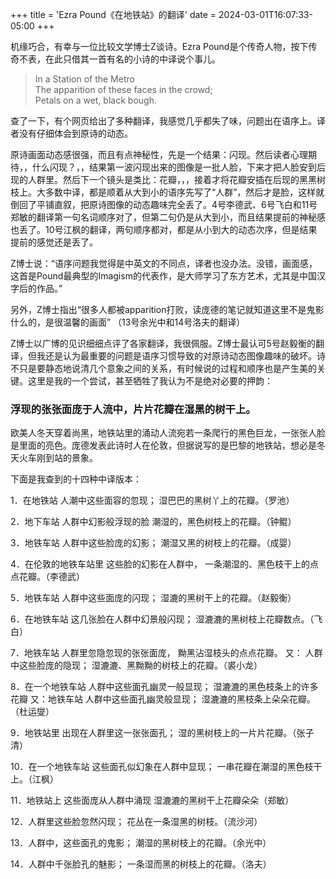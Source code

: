 +++
title = 'Ezra Pound《在地铁站》的翻译'
date = 2024-03-01T16:07:33-05:00
+++

机缘巧合，有幸与一位比较文学博士Z谈诗。Ezra Pound是个传奇人物，按下传奇不表，在此只借其一首有名的小诗的中译说个事儿。 <br>

 
> In a Station of the Metro <br>
The apparition of these faces in the crowd; <br>
Petals on a wet, black bough.

查了一下，有个网页给出了多种翻译，我感觉几乎都失了味，问题出在语序上。译者没有仔细体会到原诗的动态。

原诗画面动态感很强，而且有点神秘性，先是一个结果：闪现。然后读者心理期待，，什么闪现？，，结果第一波闪现出来的图像是一批人脸，下来才把人脸安到后现的人群里。然后下一个镜头是类比：花瓣，，，接着才将花瓣安插在后现的黑黑树枝上。大多数中译，都是顺着从大到小的语序先写了“人群”，然后才是脸，这样就倒回了平铺直叙，把原诗图像的动态趣味完全丢了。4号李德武、6号飞白和11号郑敏的翻译第一句名词顺序对了，但第二句仍是从大到小，而且结果提前的神秘感也丢了。10号江枫的翻译，两句顺序都对，都是从小到大的动态次序，但是结果提前的感觉还是丢了。

Z博士说：“语序问题我觉得是中英文的不同点，译者也没办法。没错，画面感，这首是Pound最典型的Imagism的代表作，是大师学习了东方艺术，尤其是中国汉字后的作品。”

另外，Z博士指出“很多人都被apparition打败，读庞德的笔记就知道这里不是鬼影什么的，是很温馨的画面” （13号余光中和14号洛夫的翻译）

Z博士以广博的见识细细点评了各家翻译，我很佩服。Z博士最认可5号赵毅衡的翻译，但我还是认为最重要的问题是语序习惯导致的对原诗动态图像趣味的破坏。诗不只是要静态地说清几个意象之间的关系，有时候说的过程和顺序也是产生美的关键。这里是我的一个尝试，甚至牺牲了我认为不是绝对必要的押韵：
### 浮现的张张面庞于人流中，片片花瓣在湿黑的树干上。<br>

欧美人冬天穿着尚黑，地铁站里的涌动人流宛若一条爬行的黑色巨龙，一张张人脸是里面的亮色。庞德发表此诗时人在伦敦，但据说写的是巴黎的地铁站，想必是冬天火车刚到站的景象。

下面是我查到的十四种中译版本：

1．在地铁站
人潮中这些面容的忽现；
湿巴巴的黑树丫上的花瓣。（罗池）

 
2．地下车站
人群中幻影般浮现的脸
潮湿的，黑色树枝上的花瓣。（钟鲲）

3．地铁车站
人群中这些脸庞的幻影；
潮湿又黑的树枝上的花瓣。（成婴）

4．在伦敦的地铁车站里
这些脸的幻影在人群中，
一条潮湿的、黑色枝干上的点点花瓣。（李德武）

5．地铁车站
人群中这些面庞的闪现；
湿漉的黑树干上的花瓣。（赵毅衡）

6．在地铁车站
这几张脸在人群中幻景般闪现；
湿漉漉的黑树枝上花瓣数点。（飞白）

7．地铁车站
人群里忽隐忽现的张张面庞，
黝黑沾湿枝头的点点花瓣。
又：
人群中这些脸庞的隐现；
湿漉漉、黑黝黝的树枝上的花瓣。（裘小龙）

8．在一个地铁车站
人群中这些面孔幽灵一般显现；
湿漉漉的黑色枝条上的许多花瓣
又：地铁车站
人群中这些面孔幽灵般显现；
湿漉漉的黑枝条上朵朵花瓣。（杜运燮）

9．地铁站里
出现在人群里这一张张面孔；
湿的黑树枝上的一片片花瓣。（张子清）

10．在一个地铁车站
这些面孔似幻象在人群中显现；
一串花瓣在潮湿的黑色枝干上。（江枫）

11．地铁站上
这些面庞从人群中涌现
湿漉漉的黑树干上花瓣朵朵（郑敏）

12．人群里这些脸忽然闪现；
花丛在一条湿黑的树枝。（流沙河）

13．人群中，这些面孔的鬼影；
潮湿的黑树枝上的花瓣。（余光中）

14．人群中千张脸孔的魅影；
一条湿而黑的树枝上的花瓣。（洛夫）


